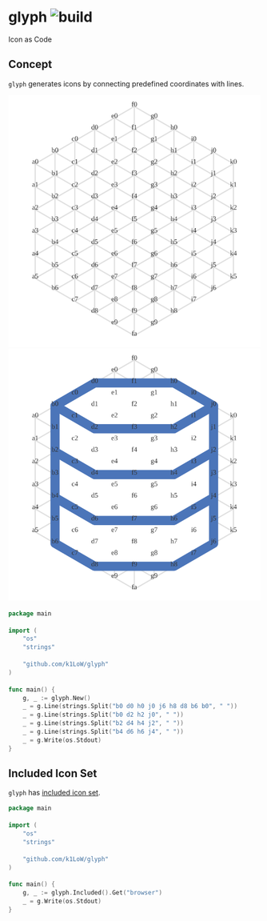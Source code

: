 # glyph ![build](https://github.com/k1LoW/glyph/workflows/build/badge.svg)

Icon as Code

## Concept

`glyph` generates icons by connecting predefined coordinates with lines.

![img](img/coordinates.svg)![img](img/database_with_c.svg)

``` go
package main

import (
	"os"
	"strings"

	"github.com/k1LoW/glyph"
)

func main() {
	g, _ := glyph.New()
	_ = g.Line(strings.Split("b0 d0 h0 j0 j6 h8 d8 b6 b0", " "))
	_ = g.Line(strings.Split("b0 d2 h2 j0", " "))
	_ = g.Line(strings.Split("b2 d4 h4 j2", " "))
	_ = g.Line(strings.Split("b4 d6 h6 j4", " "))
	_ = g.Write(os.Stdout)
}
```

## Included Icon Set

`glyph` has [included icon set](included.md).

``` go
package main

import (
	"os"
	"strings"

	"github.com/k1LoW/glyph"
)

func main() {
	g, _ := glyph.Included().Get("browser")
	_ = g.Write(os.Stdout)
}
```
